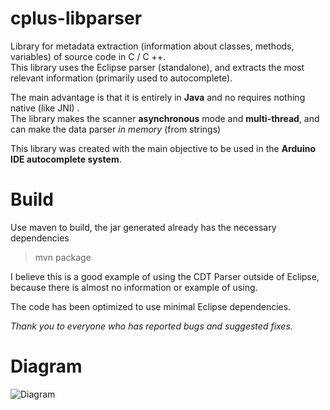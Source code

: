 cplus-libparser
========

Library for metadata extraction (information about classes, methods, variables) of source code in C / C ++.  
This library uses the Eclipse parser (standalone), and extracts the most relevant information (primarily used to autocomplete).

The main advantage is that it is entirely in **Java** and no requires nothing native (like JNI) .  
The library makes the scanner **asynchronous** mode and **multi-thread**, and can make the data parser *in memory* (from strings)

This library was created with the main objective to be used in the **Arduino IDE autocomplete system**.


Build
====

Use maven to build, the jar generated already has the necessary dependencies  
> mvn package

I believe this is a good example of using the CDT Parser outside of Eclipse, because there is almost no information or example of using.

The code has been optimized to use minimal Eclipse dependencies.

*Thank you to everyone who has reported bugs and suggested fixes.*

Diagram
====

![Diagram](https://github.com/ricardojlrufino/cplus-libparser/raw/master/docs/diagram.jpg "Diagram")